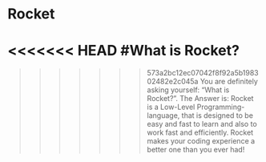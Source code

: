 # Rocket

<<<<<<< HEAD
#What is Rocket?
=======
>>>>>>> 573a2bc12ec07042f8f92a5b198302482e2c045a
You are definitely asking yourself: “What is Rocket?”. The Answer is: Rocket is
a Low-Level Programming-language, that is designed to be easy and fast to learn
and also to work fast and efficiently. Rocket makes your coding experience a
better one than you ever had!
